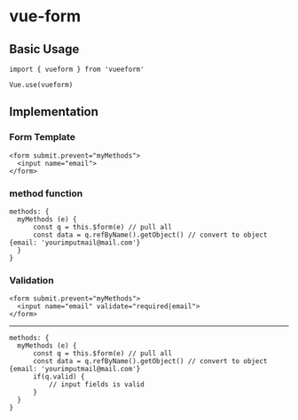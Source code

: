 # vue-form

## Basic Usage
 
    import { vueform } from 'vueeform'

    Vue.use(vueform)

## Implementation

### Form Template

    <form submit.prevent="myMethods">
      <input name="email">
    </form>
    
### method function

    methods: {
      myMethods (e) {
          const q = this.$form(e) // pull all
          const data = q.refByName().getObject() // convert to object {email: 'yourimputmail@mail.com'}
      }
    }

### Validation 

    <form submit.prevent="myMethods">
      <input name="email" validate="required|email">
    </form>

---------------------------

    methods: {
      myMethods (e) {
          const q = this.$form(e) // pull all
          const data = q.refByName().getObject() // convert to object {email: 'yourimputmail@mail.com'}
          if(q.valid) {
              // input fields is valid
          }
      }
    }